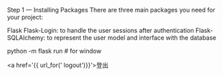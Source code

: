 Step 1 — Installing Packages
There are three main packages you need for your project:

Flask
Flask-Login: to handle the user sessions after authentication
Flask-SQLAlchemy: to represent the user model and interface with the database



python -m flask run  # for window

<a href='{{ url_for(' logout')}}'>登出</a>